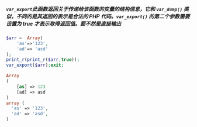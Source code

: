 ##### `var_export`此函数返回关于传递给该函数的变量的结构信息，它和 `var_dump()`  类似，不同的是其返回的表示是合法的 PHP 代码。`var_export()` 的第二个参数需要设置为 true 才表示取得返回值。要不然是直接输出

```PHP
$arr =  Array(
	'as'=>'123',
	'ad'=> 'asd'
);
print_r(print_r($arr,true));
var_export($arr);exit;

Array
(
    [as] => 123
    [ad] => asd
)
array (
  'as' => '123',
  'ad' => 'asd',
)
```
